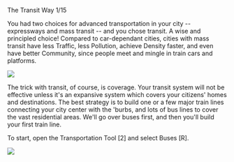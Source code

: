 The Transit Way 1/15

You had two choices for advanced transportation in your city -- expressways and mass transit -- and you chose transit. A wise and principled choice! Compared to car-dependant cities, cities with mass transit have less Traffic, less Pollution, achieve Density faster, and even have better Community, since people meet and mingle in train cars and platforms.

![](docs/images/tutorial/transit/transit-0a.png)

The trick with transit, of course, is coverage. Your transit system will not be effective unless it's an expansive system which covers your citizens' homes and destinations. The best strategy is to build one or a few major train lines connecting your city center with the 'burbs, and lots of bus lines to cover the vast residential areas. We'll go over buses first, and then you'll build your first train line.

To start, open the Transportation Tool [2] and select Buses [R].

![](docs/images/tutorial/transit/transit-0b-[3].png)

